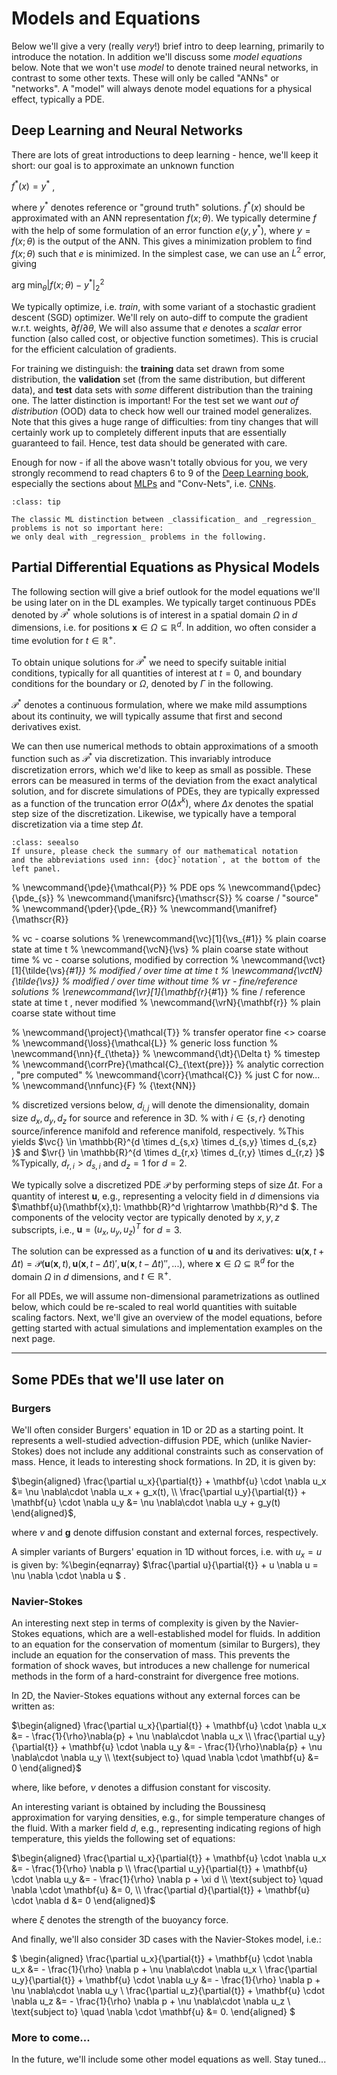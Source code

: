 Models and Equations
============================

Below we'll give a very (really _very_!) brief intro to deep learning, primarily to introduce the notation.
In addition we'll discuss some _model equations_ below. Note that we won't use _model_ to denote trained neural networks, in contrast to some other texts. These will only be called "ANNs" or "networks". A "model" will always denote model equations for a physical effect, typically a PDE.

## Deep Learning and Neural Networks

There are lots of great introductions to deep learning - hence, we'll keep it short:
our goal is to approximate an unknown function

$f^*(x) = y^*$ , 

where $y^*$ denotes reference or "ground truth" solutions.
$f^*(x)$ should be approximated with an ANN representation $f(x;\theta)$. We typically determine $f$ 
with the help of some formulation of an error function $e(y,y^*)$, where $y=f(x;\theta)$ is the output
of the ANN.
This gives a minimization problem to find $f(x;\theta)$ such that $e$ is minimized.
In the simplest case, we can use an $L^2$ error, giving

$\text{arg min}_{\theta} | f(x;\theta) - y^* |_2^2$

We typically optimize, i.e. _train_, 
with some variant of a stochastic gradient descent (SGD) optimizer.
We'll rely on auto-diff to compute the gradient w.r.t. weights, $\partial f / \partial \theta$,
We will also assume that $e$ denotes a _scalar_ error function (also
called cost, or objective function sometimes).
This is crucial for the efficient calculation of gradients.

<!-- general goal, minimize E for e(x,y) ... cf. eq. 8.1 from DLbook 
introduce scalar loss, always(!) scalar...  (also called *cost* or *objective* function) -->

For training we distinguish: the **training** data set drawn from some distribution, 
the **validation** set (from the same distribution, but different data),
and **test** data sets with _some_ different distribution than the training one.
The latter distinction is important! For the test set we want 
_out of distribution_ (OOD) data to check how well our trained model generalizes.
Note that this gives a huge range of difficulties: from tiny changes that will certainly work
up to completely different inputs that are essentially guaranteed to fail. Hence,
test data should be generated with care.

Enough for now - if all the above wasn't totally obvious for you, we very strongly recommend to 
read chapters 6 to 9 of the [Deep Learning book](https://www.deeplearningbook.org),
especially the sections about [MLPs](https://www.deeplearningbook.org/contents/mlp.html) 
and "Conv-Nets", i.e. [CNNs](https://www.deeplearningbook.org/contents/convnets.html).

```{admonition} Note: Classification vs Regression
:class: tip

The classic ML distinction between _classification_ and _regression_ problems is not so important here:
we only deal with _regression_ problems in the following.

```

<!--
maximum likelihood estimation
Also interesting: from a math standpoint ''just'' non-linear optimization ...
-->

## Partial Differential Equations as Physical Models

The following section will give a brief outlook for the model equations
we'll be using later on in the DL examples.
We typically target continuous PDEs denoted by $\mathcal P^*$
whole solutions is of interest in a spatial domain $\Omega$ in $d$ dimensions, i.e.
for positions $\mathbf{x} \in \Omega \subseteq \mathbb{R}^d$.
In addition, wo often consider a time evolution for $t \in \mathbb{R}^{+}$.

To obtain unique solutions for $\mathcal P^*$ we need to specify suitable
initial conditions, typically for all quantities of interest at $t=0$,
and boundary conditions for the boundary or $\Omega$, denoted by $\Gamma$ in 
the following.

$\mathcal P^*$ denotes
a continuous formulation, where we make mild assumptions about
its continuity, we will typically assume that first and second derivatives exist.

We can then use numerical methods to obtain approximations 
of a smooth function such as $\mathcal P^*$ via discretization. 
This invariably introduce discretization errors, which we'd like to keep as small as possible.
These errors can be measured in terms of the deviation from the exact analytical solution, 
and for discrete simulations of PDEs, they are typically expressed as a function of the truncation error 
$O( \Delta x^k )$, where $\Delta x$ denotes the spatial step size of the discretization.
Likewise, we typically have a temporal discretization via a time step $\Delta t$.

```{admonition} Notation and abbreviations
:class: seealso
If unsure, please check the summary of our mathematical notation
and the abbreviations used inn: {doc}`notation`, at the bottom of the left panel.
```

% \newcommand{\pde}{\mathcal{P}}         % PDE ops
% \newcommand{\pdec}{\pde_{s}}
% \newcommand{\manifsrc}{\mathscr{S}}    % coarse / "source"
% \newcommand{\pder}{\pde_{R}}
% \newcommand{\manifref}{\mathscr{R}}

% vc - coarse solutions
% \renewcommand{\vc}[1]{\vs_{#1}}            % plain coarse state at time t
% \newcommand{\vcN}{\vs}                     % plain coarse state without time 
% vc - coarse solutions, modified by correction
% \newcommand{\vct}[1]{\tilde{\vs}_{#1}}     % modified / over time at time t
% \newcommand{\vctN}{\tilde{\vs}}            % modified / over time without time
% vr - fine/reference solutions
% \renewcommand{\vr}[1]{\mathbf{r}_{#1}}            % fine / reference state at time t , never modified
% \newcommand{\vrN}{\mathbf{r}}                     % plain coarse state without time 

% \newcommand{\project}{\mathcal{T}}           % transfer operator fine <> coarse
% \newcommand{\loss}{\mathcal{L}}              % generic loss function
% \newcommand{\nn}{f_{\theta}}
% \newcommand{\dt}{\Delta t}                   % timestep
% \newcommand{\corrPre}{\mathcal{C}_{\text{pre}}}            % analytic correction , "pre computed"
% \newcommand{\corr}{\mathcal{C}}                         % just C for now...
% \newcommand{\nnfunc}{F} % {\text{NN}}

% discretized versions below, $d_{i,j}$ will denote the dimensionality, domain size $d_{x},d_{y},d_{z}$ for source and reference in 3D.
% with $i \in \{s,r\}$ denoting source/inference manifold and reference manifold, respectively.
%This yields $\vc{} \in \mathbb{R}^{d \times d_{s,x} \times d_{s,y} \times d_{s,z} }$ and $\vr{} \in \mathbb{R}^{d \times d_{r,x} \times d_{r,y} \times d_{r,z} }$
%Typically, $d_{r,i} > d_{s,i}$ and $d_{z}=1$ for $d=2$.

We typically solve a discretized PDE $\mathcal{P}$ by performing steps of size $\Delta t$.
For a quantity of interest $\mathbf{u}$, e.g., representing a velocity field
in $d$ dimensions via $\mathbf{u}(\mathbf{x},t): \mathbb{R}^d \rightarrow \mathbb{R}^d $.
The components of the velocity vector are typically denoted by $x,y,z$ subscripts, i.e.,
$\mathbf{u} = (u_x,u_y,u_z)^T$ for $d=3$.

The solution can be expressed as a function of $\mathbf{u}$ and its derivatives:
$\mathbf{u}(\mathbf{x},t+\Delta t) = 
\mathcal{P}(\mathbf{u}(\mathbf{x},t), \mathbf{u}(\mathbf{x},t-\Delta t)',\mathbf{u}(\mathbf{x},t-\Delta t)'',...)$, 
where
$\mathbf{x} \in \Omega \subseteq \mathbb{R}^d$ for the domain $\Omega$ in $d$
dimensions, and $t \in \mathbb{R}^{+}$.

For all PDEs, we will assume non-dimensional parametrizations as outlined below,
which could be re-scaled to real world quantities with suitable scaling factors.
Next, we'll give an overview of the model equations, before getting started
with actual simulations and implementation examples on the next page.

---

## Some PDEs that we'll use later on

### Burgers

We'll often consider Burgers' equation 
in 1D or 2D as a starting point. 
It represents a well-studied advection-diffusion PDE, which (unlike Navier-Stokes)
does not include any additional constraints such as conservation of mass. Hence,
it leads to interesting shock formations.
In 2D, it is given by:

$\begin{aligned}
  \frac{\partial u_x}{\partial{t}} + \mathbf{u} \cdot \nabla u_x &=
  \nu \nabla\cdot \nabla u_x + g_x(t), 
  \\
  \frac{\partial u_y}{\partial{t}} + \mathbf{u} \cdot \nabla u_y &=
  \nu \nabla\cdot \nabla u_y + g_y(t)
\end{aligned}$, 

where $\nu$ and $\mathbf{g}$ denote diffusion constant and external forces, respectively.

A simpler variants of Burgers' equation in 1D without forces, i.e. with $u_x = u$
is given by:
%\begin{eqnarray}
$\frac{\partial u}{\partial{t}} + u \nabla u = \nu \nabla \cdot \nabla u $ .

### Navier-Stokes

An interesting next step in terms of complexity is given by the
Navier-Stokes equations, which are a well-established model for fluids.
In addition to an equation for the conservation of momentum (similar to Burgers),
they include an equation for the conservation of mass. This prevents the 
formation of shock waves, but introduces a new challenge for numerical methods
in the form of a hard-constraint for divergence free motions.

In 2D, the Navier-Stokes equations without any external forces can be written as:

$\begin{aligned}
    \frac{\partial u_x}{\partial{t}} + \mathbf{u} \cdot \nabla u_x &=
    - \frac{1}{\rho}\nabla{p} + \nu \nabla\cdot \nabla u_x  
    \\
    \frac{\partial u_y}{\partial{t}} + \mathbf{u} \cdot \nabla u_y &=
    - \frac{1}{\rho}\nabla{p} + \nu \nabla\cdot \nabla u_y  
    \\
    \text{subject to} \quad \nabla \cdot \mathbf{u} &= 0
\end{aligned}$

where, like before, $\nu$ denotes a diffusion constant for viscosity.

An interesting variant is obtained by including the Boussinesq approximation
for varying densities, e.g., for simple temperature changes of the fluid.
With a marker field $d$, e.g., representing indicating regions of high temperature,
this yields the following set of equations:

$\begin{aligned}
  \frac{\partial u_x}{\partial{t}} + \mathbf{u} \cdot \nabla u_x &= - \frac{1}{\rho} \nabla p 
  \\
  \frac{\partial u_y}{\partial{t}} + \mathbf{u} \cdot \nabla u_y &= - \frac{1}{\rho} \nabla p + \xi d
  \\
  \text{subject to} \quad \nabla \cdot \mathbf{u} &= 0,
  \\
  \frac{\partial d}{\partial{t}} + \mathbf{u} \cdot \nabla d &= 0 
\end{aligned}$

where $\xi$ denotes the strength of the buoyancy force.

And finally, we'll also consider 3D cases with the Navier-Stokes model, i.e.:

$
\begin{aligned}
  \frac{\partial u_x}{\partial{t}} + \mathbf{u} \cdot \nabla u_x &= - \frac{1}{\rho} \nabla p + \nu \nabla\cdot \nabla u_x 
  \\
  \frac{\partial u_y}{\partial{t}} + \mathbf{u} \cdot \nabla u_y &= - \frac{1}{\rho} \nabla p + \nu \nabla\cdot \nabla u_y 
  \\
  \frac{\partial u_z}{\partial{t}} + \mathbf{u} \cdot \nabla u_z &= - \frac{1}{\rho} \nabla p + \nu \nabla\cdot \nabla u_z 
  \\
  \text{subject to} \quad \nabla \cdot \mathbf{u} &= 0.
\end{aligned}
$

### More to come...

In the future, we'll include some other model equations as well. Stay tuned...

